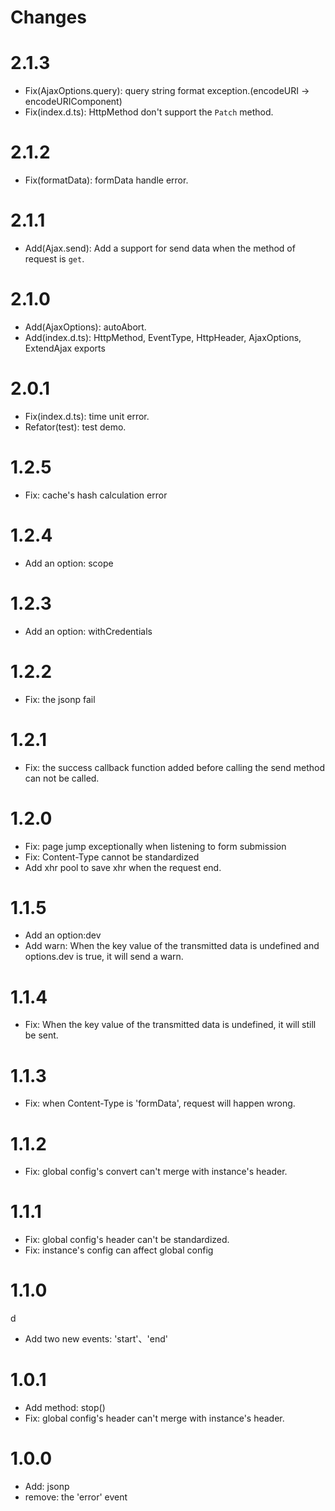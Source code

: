 # Changes

# 2.1.3

- Fix(AjaxOptions.query): query string format exception.(encodeURI ->  encodeURIComponent)
- Fix(index.d.ts): HttpMethod don't support the `Patch` method.

# 2.1.2

- Fix(formatData): formData handle error.

# 2.1.1

- Add(Ajax.send): Add a support for send data when the method of request is `get`.

# 2.1.0
- Add(AjaxOptions): autoAbort.
- Add(index.d.ts): HttpMethod, EventType, HttpHeader, AjaxOptions, ExtendAjax exports

# 2.0.1

- Fix(index.d.ts): time unit error.
- Refator(test): test demo.

# 1.2.5
- Fix: cache's hash calculation error

# 1.2.4

- Add an option: scope

# 1.2.3

- Add an option: withCredentials

# 1.2.2

- Fix: the jsonp fail

# 1.2.1

- Fix: the success callback function added before calling the send method can not be called.

# 1.2.0

- Fix: page jump exceptionally when listening to form submission
- Fix: Content-Type cannot be standardized
- Add xhr pool to save xhr when the request end.

# 1.1.5

- Add an option:dev
- Add warn: When the key value of the transmitted data is undefined and options.dev is true, it will send a warn.

# 1.1.4

- Fix: When the key value of the transmitted data is undefined, it will still be sent.

# 1.1.3

- Fix: when Content-Type is 'formData', request will happen wrong.

# 1.1.2

- Fix: global config's convert can't merge with instance's header.

# 1.1.1

- Fix: global config's header can't be standardized.
- Fix: instance's config can affect global config

# 1.1.0
d
- Add two new events: 'start'、'end'

# 1.0.1

- Add method: stop()
- Fix: global config's header can't merge with instance's header.

# 1.0.0

- Add: jsonp
- remove: the 'error' event
